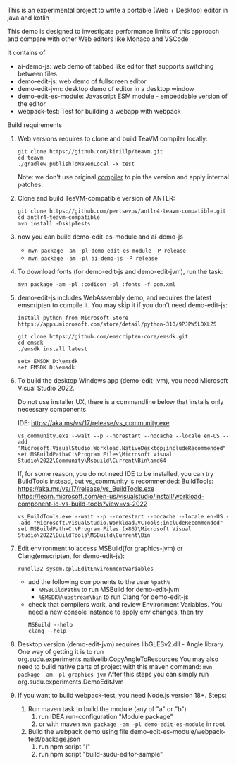 This is an experimental project to write a portable (Web + Desktop) editor in java and kotlin

This demo is designed to investigate performance limits of this approach and compare with other Web editors like Monaco and VSCode

It contains of 
 - ai-demo-js: web demo of tabbed like editor that supports switching between files
 - demo-edit-js: web demo of fullscreen editor
 - demo-edit-jvm: desktop demo of editor in a desktop window
 - demo-edit-es-module: Javascript ESM module - embeddable version of the editor
 - webpack-test: Test for building a webapp with webpack

Build requirements 

1. Web versions requires to clone and build TeaVM compiler locally:

    ```
    git clone https://github.com/kirillp/teavm.git
    cd teavm 
    ./gradlew publishToMavenLocal -x test
    ```

   Note: we don't use original [compiler](https://github.com/konsoletyper/teavm.git) to pin the version and apply internal patches.

2. Clone and build TeaVM-compatible version of ANTLR:
   ```
   git clone https://github.com/pertsevpv/antlr4-teavm-compatible.git
   cd antlr4-teavm-compatible
   mvn install -DskipTests
   ```

3. now you can build demo-edit-es-module and ai-demo-js
      - `mvn package -am -pl demo-edit-es-module -P release`
      - `mvn package -am -pl ai-demo-js -P release`

4. To download fonts (for demo-edit-js and demo-edit-jvm), run the task:

   `mvn package -am -pl :codicon -pl :fonts -f pom.xml`

5. demo-edit-js includes WebAssembly demo, and requires the latest emscripten to compile it. You may skip it if you don't need demo-edit-js:

    ```
    install python from Microsoft Store
    https://apps.microsoft.com/store/detail/python-310/9PJPW5LDXLZ5
   
    git clone https://github.com/emscripten-core/emsdk.git
    cd emsdk
    ./emsdk install latest
    ```  

    ```  
    setx EMSDK D:\emsdk  
    set EMSDK D:\emsdk  
    ```

6. To build the desktop Windows app (demo-edit-jvm), you need Microsoft Visual Studio 2022.

   Do not use installer UX, there is a commandline below that installs only necessary components

   IDE: https://aka.ms/vs/17/release/vs_community.exe
    ```
    vs_community.exe --wait --p --norestart --nocache --locale en-US --add "Microsoft.VisualStudio.Workload.NativeDesktop;includeRecommended"  
    set MSBuildPath=C:\Program Files\Microsoft Visual Studio\2022\Community\Msbuild\Current\Bin\amd64
    ```
   If, for some reason, you do not need IDE to be installed, you can try BuildTools instead, but vs_community is recommended:
   BuildTools: https://aka.ms/vs/17/release/vs_BuildTools.exe  
   https://learn.microsoft.com/en-us/visualstudio/install/workload-component-id-vs-build-tools?view=vs-2022
    ```
   vs_BuildTools.exe --wait --p --norestart --nocache --locale en-US --add "Microsoft.VisualStudio.Workload.VCTools;includeRecommended"  
   set MSBuildPath=C:\Program Files (x86)\Microsoft Visual Studio\2022\BuildTools\MSBuild\Current\Bin
   ```

7. Edit environment to access MSBuild(for graphics-jvm) or Clang(emscripten, for demo-edit-js):
   ```
   rundll32 sysdm.cpl,EditEnvironmentVariables
   ```
   - add the following components to the user `%path%`  
     - `%MSBuildPath%` to run MSBuild for demo-edit-jvm
     - `%EMSDK%\upstream\bin` to run Clang for demo-edit-js
   - check that compilers work, and review Environment Variables.
    You need a new console instance to apply env changes, then try
     ```
     MSBuild --help
     clang --help
     ```

8. Desktop version (demo-edit-jvm) requires libGLESv2.dll - Angle library. 
   One way of getting it is to run org.sudu.experiments.nativelib.CopyAngleToResources
   You may also need to build native parts of project with this maven command:
   `mvn package -am -pl graphics-jvm`
   After this steps you can simply run org.sudu.experiments.DemoEditJvm

9. If you want to build webpack-test, you need Node.js version 18+. 
   Steps:  
   1. Run maven task to build the module (any of "a" or "b")
      1. run IDEA run-configuration "Module package"
      2. or with maven `mvn package -am -pl demo-edit-es-module` in root
   2. Build the webpack demo using file demo-edit-es-module/webpack-test/package.json
      1. run npm script "i"
      2. run npm script "build-sudu-editor-sample"
